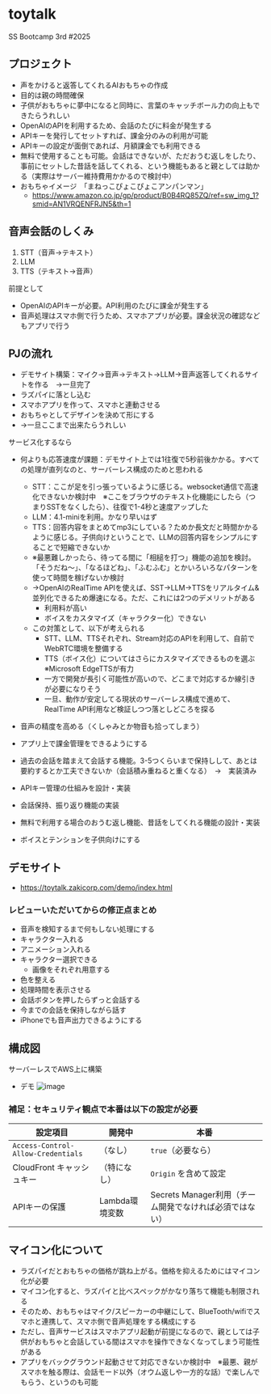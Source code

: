 # toytalk
SS Bootcamp 3rd #2025

## プロジェクト
- 声をかけると返答してくれるAIおもちゃの作成
- 目的は親の時間確保
- 子供がおもちゃに夢中になると同時に、言葉のキャッチボール力の向上もできたらうれしい
- OpenAIのAPIを利用するため、会話のたびに料金が発生する
- APIキーを発行してセットすれば、課金分のみの利用が可能
- APIキーの設定が面倒であれば、月額課金でも利用できる
- 無料で使用することも可能。会話はできないが、ただおうむ返しをしたり、事前にセットした昔話を話してくれる、という機能もあると親としては助かる（実際はサーバー維持費用かかるので検討中）
- おもちゃイメージ　「まねっこぴょこぴょこアンパンマン」
  - https://www.amazon.co.jp/gp/product/B0B4RQ85ZQ/ref=sw_img_1?smid=AN1VRQENFRJN5&th=1


## 音声会話のしくみ
  1. STT（音声→テキスト）
  2. LLM
  3. TTS（テキスト→音声）

前提として
  - OpenAIのAPIキーが必要。API利用のたびに課金が発生する
  - 音声処理はスマホ側で行うため、スマホアプリが必要。課金状況の確認などもアプリで行う


## PJの流れ
- デモサイト構築：マイク→音声→テキスト→LLM→音声返答してくれるサイトを作る　→一旦完了
- ラズパイに落とし込む
- スマホアプリを作って、スマホと連動させる
- おもちゃとしてデザインを決めて形にする
- →一旦ここまで出来たらうれしい

サービス化するなら
- 何よりも応答速度が課題：デモサイト上では1往復で5秒前後かかる。すべての処理が直列なのと、サーバーレス構成のためと思われる
  - STT：ここが足を引っ張っているように感じる。websocket通信で高速化できないか検討中　※ここをブラウザのテキスト化機能にしたら（つまりSSTをなくしたら）、往復で1-4秒と速度アップした
  - LLM：4.1-miniを利用。かなり早いはず
  - TTS：回答内容をまとめてmp3にしている？ためか長文だと時間かかるように感じる。子供向けということで、LLMの回答内容をシンプルにすることで短縮できないか
  - ※最悪難しかったら、待ってる間に「相槌を打つ」機能の追加を検討。「そうだね～」、「なるほどね」、「ふむふむ」とかいろいろなパターンを使って時間を稼げないか検討
  - →OpenAIのRealTime APIを使えば、SST→LLM→TTSをリアルタイム&並列化できるため爆速になる。ただ、これには2つのデメリットがある
    - 利用料が高い
    - ボイスをカスタマイズ（キャラクター化）できない
  - この対策として、以下が考えられる
    - STT、LLM、TTSそれぞれ、Stream対応のAPIを利用して、自前でWebRTC環境を整備する
    - TTS（ボイス化）についてはさらにカスタマイズできるものを選ぶ　※Microsoft EdgeTTSが有力
    - 一方で開発が長引く可能性が高いので、どこまで対応するか線引きが必要になりそう
    - 一旦、動作が安定してる現状のサーバーレス構成で進めて、RealTime API利用など検証しつつ落としどころを探る

- 音声の精度を高める（くしゃみとか物音も拾ってしまう）
- アプリ上で課金管理をできるようにする
- 過去の会話を踏まえて会話する機能。3-5つくらいまで保持しして、あとは要約するとか工夫できないか（会話積み重ねると重くなる）　→　実装済み
- APIキー管理の仕組みを設計・実装
- 会話保持、振り返り機能の実装
- 無料で利用する場合のおうむ返し機能、昔話をしてくれる機能の設計・実装
- ボイスとテンションを子供向けにする

## デモサイト
- https://toytalk.zakicorp.com/demo/index.html

### レビューいただいてからの修正点まとめ
- 音声を検知するまで何もしない処理にする
- キャラクター入れる
- アニメーション入れる
- キャラクター選択できる
  - 画像をそれぞれ用意する
- 色を整える
- 処理時間を表示させる
- 会話ボタンを押したらずっと会話する
- 今までの会話を保持しながら話す
- iPhoneでも音声出力できるようにする


## 構成図
サーバーレスでAWS上に構築
- デモ
![image](https://github.com/user-attachments/assets/17ba02fb-200f-44a9-a990-9b352dcf7615)


### 補足：セキュリティ観点で本番は以下の設定が必要
| 設定項目                               | 開発中 | 本番             |
| ---------------------------------- | --------- | ------------------------------ |
| `Access-Control-Allow-Credentials` | （なし）      | `true`（必要なら）                   |
| CloudFront キャッシュキー                 | （特になし）    | `Origin` を含めて設定                |
| APIキーの保護                 | Lambda環境変数    | Secrets Manager利用（チーム開発でなければ必須ではない）      |

## マイコン化について
- ラズパイだとおもちゃの価格が跳ね上がる。価格を抑えるためにはマイコン化が必要
- マイコン化すると、ラズパイと比べスペックがかなり落ちて機能も制限される
- そのため、おもちゃはマイク/スピーカーの中継にして、BlueTooth/wifiでスマホと連携して、スマホ側で音声処理をする構成にする
- ただし、音声サービスはスマホアプリ起動が前提になるので、親としては子供がおもちゃと会話している間はスマホを操作できなくなってしまう可能性がある
- アプリをバックグラウンド起動させて対応できないか検討中　※最悪、親がスマホを触る際は、会話モード以外（オウム返しや一方的な話）で楽しんでもらう、というのも可能
